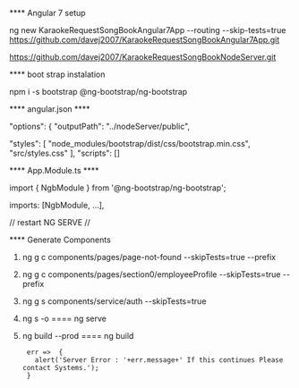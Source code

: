 **** Angular 7 setup

ng new KaraokeRequestSongBookAngular7App --routing --skip-tests=true
https://github.com/davej2007/KaraokeRequestSongBookAngular7App.git

https://github.com/davej2007/KaraokeRequestSongBookNodeServer.git


**** boot strap instalation

npm i -s bootstrap @ng-bootstrap/ng-bootstrap

**** angular.json ****

"options": { "outputPath": "../nodeServer/public",

"styles": [ 
    "node_modules/bootstrap/dist/css/bootstrap.min.css",
    "src/styles.css" ],
"scripts": []

**** App.Module.ts ****

import { NgbModule } from '@ng-bootstrap/ng-bootstrap';

imports: [NgbModule, ...],

// restart NG SERVE //

**** Generate Components

1. ng g c components/pages/page-not-found --skipTests=true --prefix 
1. ng g c components/pages/section0/employeeProfile --skipTests=true --prefix 
2. ng g s components/service/auth --skipTests=true 
3. ng s -o ==== ng serve 
4. ng build --prod ==== ng build

        err =>  {
          alert('Server Error : '+err.message+' If this continues Please contact Systems.');
        }
